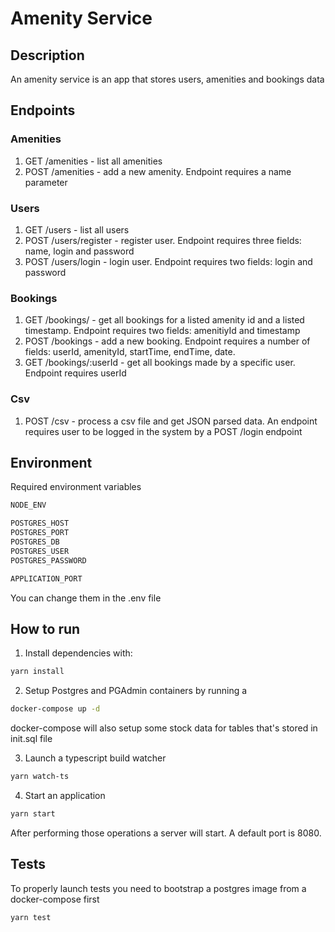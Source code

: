# Amenity Service

## Description

An amenity service is an app that stores users, amenities and bookings data

## Endpoints

### Amenities

1. GET /amenities - list all amenities
2. POST /amenities - add a new amenity. Endpoint requires a name parameter

### Users

1. GET /users - list all users
2. POST /users/register - register user. Endpoint requires three fields: name, login and password
3. POST /users/login - login user. Endpoint requires two fields: login and password

### Bookings

1. GET /bookings/ - get all bookings for a listed amenity id and a listed timestamp. Endpoint requires two fields: amenitiyId and timestamp
2. POST /bookings - add a new booking. Endpoint requires a number of fields: userId, amenityId, startTime, endTime, date.
3. GET /bookings/:userId - get all bookings made by a specific user. Endpoint requires userId

### Csv

1. POST /csv - process a csv file and get JSON parsed data. An endpoint requires user to be logged in the system by a POST /login endpoint 

## Environment
Required environment variables
```bash
NODE_ENV

POSTGRES_HOST
POSTGRES_PORT
POSTGRES_DB
POSTGRES_USER
POSTGRES_PASSWORD

APPLICATION_PORT
```

You can change them in the .env file

## How to run

1. Install dependencies with:

```bash
yarn install
```

2. Setup Postgres and PGAdmin containers by running a

```bash
docker-compose up -d
```

docker-compose will also setup some stock data for tables that's stored in init.sql file 

3. Launch a typescript build watcher

```bash
yarn watch-ts
```

4. Start an application

```bash
yarn start
```

After performing those operations a server will start. A default port is 8080.

## Tests
To properly launch tests you need to bootstrap a postgres image from a docker-compose first

```bash
yarn test
```